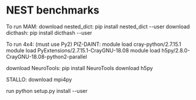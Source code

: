 # NEST benchmarks

To run MAM:
download nested_dict: pip install nested_dict --user
download dicthash: pip install dicthash --user

To run 4x4: (must use Py2)
PIZ-DAINT: module load cray-python/2.7.15.1
           module load PyExtensions/2.7.15.1-CrayGNU-18.08
           module load h5py/2.8.0-CrayGNU-18.08-python2-parallel

download NeuroTools: pip install NeuroTools
download h5py

STALLO: download mpi4py

run python setup.py install --user

